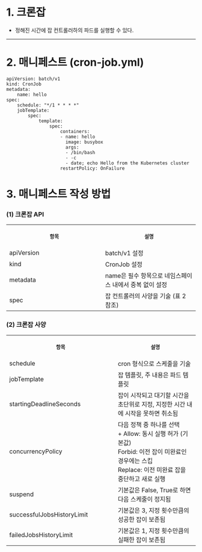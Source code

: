 
# 1. 크론잡

+ 정해진 시간에 잡 컨트롤러하의 파드를 실행할 수 있다.

----

# 2. 매니페스트 (cron-job.yml)

```
apiVersion: batch/v1
kind: CronJob
metadata:
    name: hello
spec:
    schedule: "*/1 * * * *"
    jobTemplate:
        spec:
            template:
                spec:
                    containers:
                    - name: hello
                      image: busybox
                      args:
                      - /bin/bash
                      - -c
                      - date; echo Hello from the Kubernetes cluster
                    restartPolicy: OnFailure
```

# 3. 매니페스트 작성 방법

### (1) 크론잡 API
<table>
<tr>
<th align="center">
<img width="441" height="1">
<p> 
<small>
항목 
</small>
</p>
</th>
<th align="center">
<img width="441" height="1">
<p> 
<small>
설명
</small>
</p>
</th>
</tr>
<tr>
<td>
<!-- REMOVE THE BACKSLASHES -->
apiVersion
</td>
<td>
<!-- REMOVE THE BACKSLASHES -->
batch/v1 설정
</td>
</tr>
<tr>
<td>
<!-- REMOVE THE BACKSLASHES -->
kind
</td>
<td>
<!-- REMOVE THE BACKSLASHES -->
CronJob 설정
</td>
</tr>
<tr>
<td>
<!-- REMOVE THE BACKSLASHES -->
metadata
</td>
<td>
<!-- REMOVE THE BACKSLASHES -->
name은 필수 항목으로 네임스페이스 내에서 중복 없이 설정
</td>
</tr>
<tr>
<td>
<!-- REMOVE THE BACKSLASHES -->
spec
</td>
<td>
<!-- REMOVE THE BACKSLASHES -->
잡 컨트롤러의 사양을 기술 (표 2 참조)
</td>
</tr>
</table>

### (2) 크론잡 사양
<table>
<tr>
<th align="center">
<img width="441" height="1">
<p> 
<small>
항목 
</small>
</p>
</th>
<th align="center">
<img width="441" height="1">
<p> 
<small>
설명
</small>
</p>
</th>
</tr>
<tr>
<td>
<!-- REMOVE THE BACKSLASHES -->
schedule
</td>
<td>
<!-- REMOVE THE BACKSLASHES -->
cron 형식으로 스케줄을 기술
</td>
</tr>
<tr>
<td>
<!-- REMOVE THE BACKSLASHES -->
jobTemplate
</td>
<td>
<!-- REMOVE THE BACKSLASHES -->
잡 템플릿, 주 내용은 파드 템플릿
</td>
</tr>
<tr>
<td>
<!-- REMOVE THE BACKSLASHES -->
startingDeadlineSeconds
</td>
<td>
<!-- REMOVE THE BACKSLASHES -->
잡이 시작되고 대기할 시간을 초단위로 지정, 지정한 시간 내에 시작을 못하면 취소됨
</td>
</tr>
<tr>
<td>
<!-- REMOVE THE BACKSLASHES -->
concurrencyPolicy
</td>
<td>
<!-- REMOVE THE BACKSLASHES -->
다음 정책 중 하나를 선택 <br> + Allow: 동시 실행 허가 (기본값) <br> Forbid: 이전 잡이 미완료인 경우에는 스킵 <br> Replace: 이전 미완료 잡을 중단하고 새로 실행
</td>
</tr>
<tr>
<td>
<!-- REMOVE THE BACKSLASHES -->
suspend
</td>
<td>
<!-- REMOVE THE BACKSLASHES -->
기본값은 False, True로 하면 다음 스케줄이 정지됨
</td>
</tr>
<tr>
<td>
<!-- REMOVE THE BACKSLASHES -->
successfulJobsHistoryLimit
</td>
<td>
<!-- REMOVE THE BACKSLASHES -->
기본값은 3, 지정 횟수만큼의 성공한 잡이 보존됨
</td>
</tr>
<tr>
<td>
<!-- REMOVE THE BACKSLASHES -->
failedJobsHistoryLimit
</td>
<td>
<!-- REMOVE THE BACKSLASHES -->
기본값은 1, 지정 횟수만큼의 실패한 잡이 보존됨
</td>
</tr>
</table>